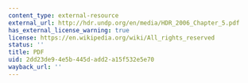 ```yaml
---
content_type: external-resource
external_url: http://hdr.undp.org/en/media/HDR_2006_Chapter_5.pdf
has_external_license_warning: true
license: https://en.wikipedia.org/wiki/All_rights_reserved
status: ''
title: PDF
uid: 2dd23de9-4e5b-445d-add2-a15f532e5e70
wayback_url: ''
---
```

